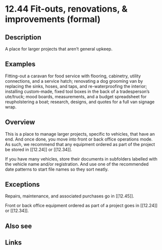# 12.44 Fit-outs, renovations, & improvements (formal)

## Description

A place for larger projects that aren’t general upkeep.

## Examples

Fitting-out a caravan for food service with flooring, cabinetry, utility connections, and a service hatch; renovating a dog grooming van by replacing the sinks, hoses, and taps, and re-waterproofing the interior; installing custom-made, fixed tool boxes in the back of a tradesperson’s ute/truck; mood boards, measurements, and a budget spreadsheet for reupholstering a boat; research, designs, and quotes for a full van signage wrap.

## Overview

This is a place to manage larger projects, specific to vehicles, that have an end. And once done, you move into front or back office operations mode. As such, we recommend that any equipment ordered as part of the project be stored in [[12.24]] or [[12.34]].

If you have many vehicles, store their documents in subfolders labelled with the vehicle name and/or registration. And use one of the recommended date patterns to start file names so they sort neatly.

## Exceptions

Repairs, maintenance, and associated purchases go in [[12.45]].

Front or back office equipment ordered as part of a project goes in [[12.24]] or [[12.34]].

## Also see


## Links
